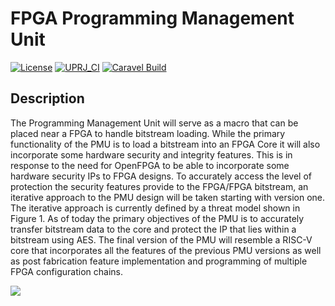 # FPGA Programming Management Unit

[![License](https://img.shields.io/badge/License-Apache%202.0-blue.svg)](https://opensource.org/licenses/Apache-2.0) [![UPRJ_CI](https://github.com/efabless/caravel_project_example/actions/workflows/user_project_ci.yml/badge.svg)](https://github.com/efabless/caravel_project_example/actions/workflows/user_project_ci.yml) [![Caravel Build](https://github.com/efabless/caravel_project_example/actions/workflows/caravel_build.yml/badge.svg)](https://github.com/efabless/caravel_project_example/actions/workflows/caravel_build.yml)

## Description
The Programming Management Unit will serve as a macro that can be placed near a FPGA to handle bitstream loading. While the primary functionality of the PMU is to load a bitstream into an FPGA Core it will also incorporate some hardware security and integrity features. This is in response to the need for OpenFPGA to be able to incorporate some hardware security IPs to FPGA designs. To accurately access the level of protection the security features provide to the FPGA/FPGA bitstream, an iterative approach to the PMU design will be taken starting with version one. The iterative approach is currently defined by a threat model shown in Figure 1. As of today the primary objectives of the PMU is to accurately transfer bitstream data to the core and protect the IP that lies within a bitstream using AES. The final version of the PMU will resemble a RISC-V core that incorporates all the features of the previous PMU versions as well as post fabrication feature implementation and programming of multiple FPGA configuration chains.

<p>
  <img src="/docs/figures/ThreatModel.png">
</p>
